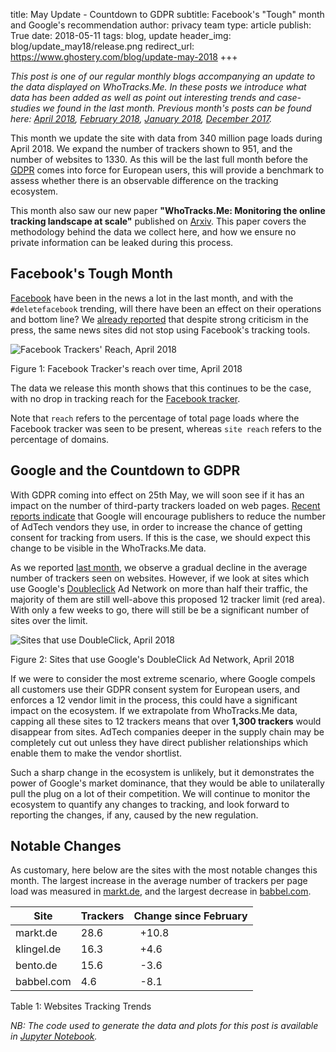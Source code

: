 title: May Update - Countdown to GDPR
subtitle: Facebook's "Tough" month and Google's recommendation
author: privacy team
type: article
publish: True
date: 2018-05-11
tags: blog, update
header_img: blog/update_may18/release.png
redirect_url: https://www.ghostery.com/blog/update-may-2018
+++

_This post is one of our regular monthly blogs accompanying an update to the data
displayed on WhoTracks.Me. In these posts we introduce what data has been added as well
as point out interesting trends and case-studies we found in the last month. Previous
month's posts can be found here: [April 2018](./update_apr_2018.html),
[February 2018](./update_feb_2018.html), [January 2018](./update_jan_2018.html),
[December 2017](./update_dec_2017.html)._

This month we update the site with data from 340 million page loads during April 2018. We expand
the number of trackers shown to 951, and the number of websites to 1330. As this will be the last
full month before the [GDPR](https://en.wikipedia.org/wiki/General_Data_Protection_Regulation)
comes into force for European users, this will provide a benchmark to assess whether there is an
observable difference on the tracking ecosystem.

This month also saw our new paper **"WhoTracks.Me: Monitoring the online tracking landscape at scale"**
published on [Arxiv](https://arxiv.org/abs/1804.08959). This paper covers the methodology behind
the data we collect here, and how we ensure no private information can be leaked during this
process.


## Facebook's Tough Month

[Facebook](../trackers/facebook.html) have been in the news a lot in the last month, and with
the `#deletefacebook` trending, will there have been an effect on their operations and bottom
line? We [already reported](https://www.ghostery.com/blog/ghostery-news/report-have-publishers-banned-facebook-trackers-from-their-pages-after-the-cambridge-analytica-scandal/)
that despite strong criticism in the press, the same news sites did not stop using Facebook's
tracking tools.


![Facebook Trackers' Reach, April 2018](../static/img/blog/update_may18/facebook_reach2.svg)
<p class="img-caption">Figure 1: Facebook Tracker's reach over time, April 2018</p>


The data we release this month shows that this continues to be the case, with no
drop in tracking reach for the [Facebook tracker](../trackers/facebook.html).

Note that `reach` refers to the percentage of total page loads where the Facebook
tracker was seen to be present, whereas `site reach` refers to the percentage of
domains.



## Google and the Countdown to GDPR

With GDPR coming into effect on 25th May, we will soon see if it has an impact on the number of
third-party trackers loaded on web pages. [Recent reports indicate](https://adexchanger.com/online-advertising/googles-gdpr-consent-tool-will-limit-publishers-to-12-ad-tech-vendors/)
that Google will encourage publishers to reduce the number of AdTech vendors they use, in order to
increase the chance of getting consent for tracking from users. If this is the case, we should
expect this change to be visible in the WhoTracks.Me data.

As we reported [last month](./update_apr_2018.html), we observe a gradual decline in the average
number of trackers seen on websites. However, if we look at sites which use Google's [Doubleclick](../trackers/doubleclick.html)
Ad Network on more than half their traffic, the majority of them are still well-above
this proposed 12 tracker limit (red area). With only a few weeks to go, there will still be be a
significant number of sites over the limit.

![Sites that use DoubleClick, April 2018](../static/img/blog/update_may18/doubleclick-sites.svg)
<p class="img-caption">Figure 2: Sites that use Google's DoubleClick Ad Network, April 2018</p>

If we were to consider the most extreme scenario, where Google compels all customers use their GDPR
consent system for European users, and enforces a 12 vendor limit in the process, this could
have a significant impact on the ecosystem. If we extrapolate from WhoTracks.Me data, capping all
these sites to 12 trackers means that over **1,300 trackers** would disappear from sites. AdTech
companies deeper in the supply chain may be completely cut out unless they have direct publisher
relationships which enable them to make the vendor shortlist.

Such a sharp change in the ecosystem is unlikely, but it demonstrates the power of Google's market
dominance, that they would be able to unilaterally pull the plug on a lot of their competition. We
will continue to monitor the ecosystem to quantify any changes to tracking, and look forward to
reporting the changes, if any, caused by the new regulation.


## Notable Changes

As customary, here below are the sites with the most notable changes this month. The
largest increase in the average number of trackers per page load was measured in
[markt.de](https://whotracks.me/websites/markt.de.html), and the largest decrease in
[babbel.com](https://whotracks.me/websites/babbel.com.html).


<table class="table table-hover">
  <thead>
    <tr>
      <th>Site</th>
      <th>Trackers</th>
      <th>Change since February</th>
    </tr>
  </thead>
  <tbody>
    <tr>
      <td>markt.de</td>
      <td>28.6</td>
      <td><i class="fa fa-caret-up" style="color: red; margin-right: 10px"></i> +10.8</td>
    </tr>
    <tr>
      <td>klingel.de</td>
      <td>16.3</td>
      <td><i class="fa fa-caret-up" style="color: red; margin-right: 10px"></i> +4.6</td>
    </tr>
    <tr>
      <td>bento.de</td>
      <td>15.6</td>
      <td><i class="fa fa-caret-down" style="color: green; margin-right: 10px"></i> -3.6</td>
    </tr>
    <tr>
      <td>babbel.com</td>
      <td>4.6</td>
      <td><i class="fa fa-caret-down" style="color: green; margin-right: 10px"></i> -8.1</td>
    </tr>
  </tbody>
</table>
<p class="img-caption">Table 1: Websites Tracking Trends</p>


_NB: The code used to generate the data and plots for this post is available in
[Jupyter Notebook](https://nbviewer.jupyter.org/github/ghostery/whotracks.meblob/master/contrib/wtm_may_update.ipynb)._
